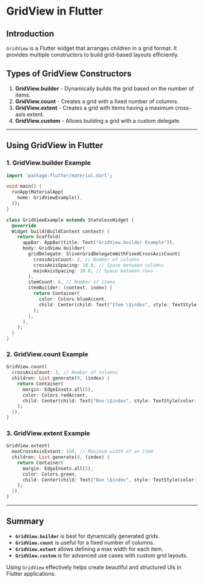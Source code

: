 # GridView in Flutter

## Introduction

`GridView` is a Flutter widget that arranges children in a grid format. It provides multiple constructors to build grid-based layouts efficiently.

## Types of GridView Constructors

1. **GridView.builder** - Dynamically builds the grid based on the number of items.
2. **GridView.count** - Creates a grid with a fixed number of columns.
3. **GridView.extent** - Creates a grid with items having a maximum cross-axis extent.
4. **GridView.custom** - Allows building a grid with a custom delegate.

---

## Using GridView in Flutter

### **1. GridView.builder Example**

```dart
import 'package:flutter/material.dart';

void main() {
  runApp(MaterialApp(
    home: GridViewExample(),
  ));
}

class GridViewExample extends StatelessWidget {
  @override
  Widget build(BuildContext context) {
    return Scaffold(
      appBar: AppBar(title: Text("GridView.builder Example")),
      body: GridView.builder(
        gridDelegate: SliverGridDelegateWithFixedCrossAxisCount(
          crossAxisCount: 2, // Number of columns
          crossAxisSpacing: 10.0, // Space between columns
          mainAxisSpacing: 10.0, // Space between rows
        ),
        itemCount: 6, // Number of items
        itemBuilder: (context, index) {
          return Container(
            color: Colors.blueAccent,
            child: Center(child: Text("Item \$index", style: TextStyle(color: Colors.white))),
          );
        },
      ),
    );
  }
}
```

### **2. GridView.count Example**

```dart
GridView.count(
  crossAxisCount: 3, // Number of columns
  children: List.generate(9, (index) {
    return Container(
      margin: EdgeInsets.all(5),
      color: Colors.redAccent,
      child: Center(child: Text("Box \$index", style: TextStyle(color: Colors.white))),
    );
  }),
)
```

### **3. GridView.extent Example**

```dart
GridView.extent(
  maxCrossAxisExtent: 150, // Maximum width of an item
  children: List.generate(8, (index) {
    return Container(
      margin: EdgeInsets.all(5),
      color: Colors.green,
      child: Center(child: Text("Box \$index", style: TextStyle(color: Colors.white))),
    );
  }),
)
```

---

## Summary

- **`GridView.builder`** is best for dynamically generated grids.
- **`GridView.count`** is useful for a fixed number of columns.
- **`GridView.extent`** allows defining a max width for each item.
- **`GridView.custom`** is for advanced use cases with custom grid layouts.

Using `GridView` effectively helps create beautiful and structured UIs in Flutter applications.

